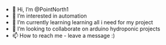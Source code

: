 - 👋 Hi, I’m @PointNorth1
- 👀 I’m interested in automation
- 🌱 I’m currently learning learning all i need for my project
- 💞️ I’m looking to collaborate on arduino hydroponic projects
- 📫 How to reach me - leave a message :) 

<!---
PointNorth1/PointNorth1 is a ✨ special ✨ repository because its `README.md` (this file) appears on your GitHub profile.
You can click the Preview link to take a look at your changes.
--->

